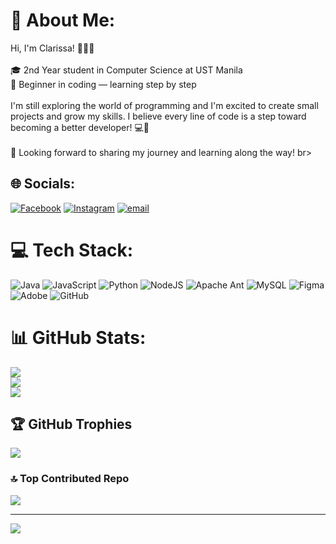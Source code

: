 # 💫 About Me:
Hi, I'm Clarissa! 👩‍💻✨<br><br>🎓 2nd Year student in Computer Science at UST Manila<br>🌱 Beginner in coding — learning step by step<br><br>I'm still exploring the world of programming and I'm excited to create small projects and grow my skills. I believe every line of code is a step toward becoming a better developer! 💻🚀<br><br>📌 Looking forward to sharing my journey and learning along the way! br><br>


## 🌐 Socials:
[![Facebook](https://img.shields.io/badge/Facebook-%231877F2.svg?logo=Facebook&logoColor=white)](https://facebook.com/clarissaandreasntg) [![Instagram](https://img.shields.io/badge/Instagram-%23E4405F.svg?logo=Instagram&logoColor=white)](https://instagram.com/clvrisandrea) [![email](https://img.shields.io/badge/Email-D14836?logo=gmail&logoColor=white)](mailto:clarissa.andrea1105@gmail.com) 

# 💻 Tech Stack:
![Java](https://img.shields.io/badge/java-%23ED8B00.svg?style=for-the-badge&logo=openjdk&logoColor=white) ![JavaScript](https://img.shields.io/badge/javascript-%23323330.svg?style=for-the-badge&logo=javascript&logoColor=%23F7DF1E) ![Python](https://img.shields.io/badge/python-3670A0?style=for-the-badge&logo=python&logoColor=ffdd54) ![NodeJS](https://img.shields.io/badge/node.js-6DA55F?style=for-the-badge&logo=node.js&logoColor=white) ![Apache Ant](https://img.shields.io/badge/Apache%20Ant-A81C7D?style=for-the-badge&logo=Apache%20Ant&logoColor=white) ![MySQL](https://img.shields.io/badge/mysql-4479A1.svg?style=for-the-badge&logo=mysql&logoColor=white) ![Figma](https://img.shields.io/badge/figma-%23F24E1E.svg?style=for-the-badge&logo=figma&logoColor=white) ![Adobe](https://img.shields.io/badge/adobe-%23FF0000.svg?style=for-the-badge&logo=adobe&logoColor=white) ![GitHub](https://img.shields.io/badge/github-%23121011.svg?style=for-the-badge&logo=github&logoColor=white)
# 📊 GitHub Stats:
![](https://github-readme-stats.vercel.app/api?username=clasantiago&theme=dracula&hide_border=false&include_all_commits=true&count_private=true)<br/>
![](https://nirzak-streak-stats.vercel.app/?user=clasantiago&theme=dracula&hide_border=false)<br/>
![](https://github-readme-stats.vercel.app/api/top-langs/?username=clasantiago&theme=dracula&hide_border=false&include_all_commits=true&count_private=true&layout=compact)

## 🏆 GitHub Trophies
![](https://github-profile-trophy.vercel.app/?username=clasantiago&theme=dracula&no-frame=false&no-bg=false&margin-w=4)

### 🔝 Top Contributed Repo
![](https://github-contributor-stats.vercel.app/api?username=clasantiago&limit=5&theme=dracula&combine_all_yearly_contributions=true)

---
[![](https://visitcount.itsvg.in/api?id=clasantiago&icon=6&color=1)](https://visitcount.itsvg.in)

<!-- Proudly created with GPRM ( https://gprm.itsvg.in ) -->
